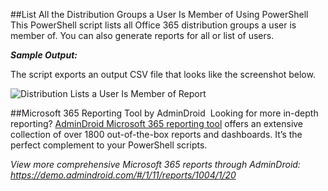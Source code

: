 ##List All the Distribution Groups a User Is Member of Using PowerShell
This PowerShell script lists all Office 365 distribution groups a user is member of. You can also generate reports for all or list of users.

***Sample Output:*** 

The script exports an output CSV file that looks like the screenshot below. 

![Distribution Lists a User Is Member of Report](https://o365reports.com/wp-content/uploads/2022/04/Distribution-Group-A-User-is-Member-Of-.png?v=1705576544)

##Microsoft 365 Reporting Tool by AdminDroid 
Looking for more in-depth reporting? [AdminDroid Microsoft 365 reporting tool](https://admindroid.com/?src=GitHub) offers an extensive collection of over 1800 out-of-the-box reports and dashboards. It’s the perfect complement to your PowerShell scripts. 

*View more comprehensive Microsoft 365 reports through AdminDroid: <https://demo.admindroid.com/#/1/11/reports/1004/1/20>*  




